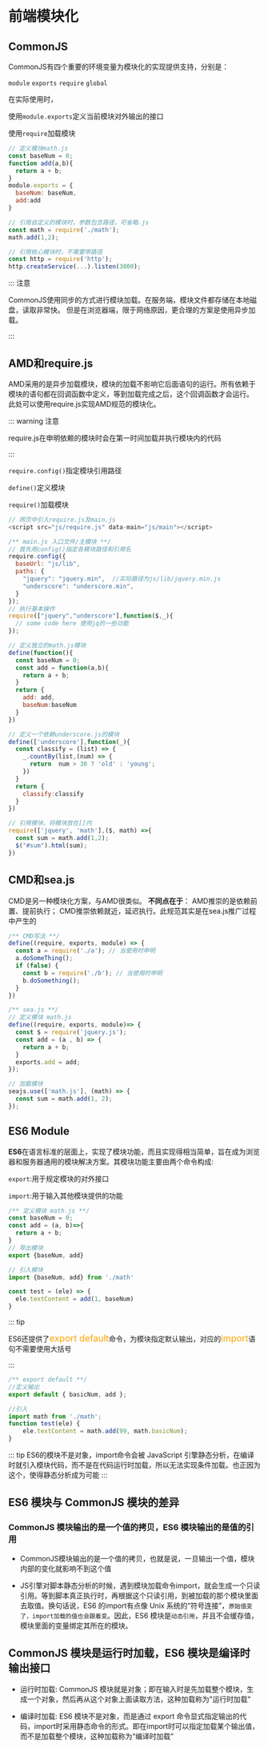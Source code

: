 # 前端模块化

## CommonJS

  CommonJS有四个重要的环境变量为模块化的实现提供支持，分别是：

  `module` `exports` `require` `global`

  在实际使用时，

  使用`module.exports`定义当前模块对外输出的接口

  使用`require`加载模块

  ```js
  // 定义模块math.js
  const baseNum = 0;
  function add(a,b){
    return a + b;
  }
  module.exports = {
    baseNum: baseNum,
    add:add
  }

  // 引用自定义的模块时，参数包含路径，可省略.js
  const math = require('./math');
  math.add(1,2);

  // 引用核心模块时，不需要带路径
  const http = require('http');
  http.createService(...).listen(3000);
  ```

  ::: 注意

  CommonJS使用同步的方式进行模块加载。在服务端，模块文件都存储在本地磁盘，读取非常快。
  但是在浏览器端，限于网络原因，更合理的方案是使用异步加载。

  :::

  ## AMD和require.js

  AMD采用的是异步加载模块，模块的加载不影响它后面语句的运行。所有依赖于模块的语句都在回调函数中定义，等到加载完成之后，这个回调函数才会运行。
  此处可以使用require.js实现AMD规范的模块化。

  ::: warning 注意

  require.js在申明依赖的模块时会在第一时间加载并执行模块内的代码

  :::

  `require.config()`指定模块引用路径

  `define()`定义模块

  `require()`加载模块

  ```js
  // 网页中引入require.js及main.js
  <script src="js/require.js" data-main="js/main"></script>

  /** main.js 入口文件/主模块 **/
  // 首先用config()指定各模块路径和引用名
  require.config({
    baseUrl: "js/lib",
    paths: {
      "jquery": "jquery.min",  //实际路径为js/lib/jquery.min.js
      "underscore": "underscore.min",
    }
  });
  // 执行基本操作
  require(["jquery","underscore"],function($,_){
    // some code here 使用jq的一些功能
  });

  // 定义独立的math.js模块
  define(function(){
    const baseNum = 0;
    const add = function(a,b){
      return a + b;
    }
    return {
      add: add,
      baseNum:baseNum
    }
  })

  // 定义一个依赖underscore.js的模块
  define(['underscore'],function(_){
    const classify = (list) => {
      _.countBy(list,(num) => {
        return  num > 30 ? 'old' : 'young';
      })
    }
    return {
      classify:classify
    }
  })

  // 引用模块，将模块放在[]内
  require(['jquery', 'math'],($, math) =>{
    const sum = math.add(1,2);
    $("#sum").html(sum);
  })
  ```

  ## CMD和sea.js

  CMD是另一种模块化方案，与AMD很类似。
  **不同点在于**：
  AMD推崇的是依赖前置、提前执行；
  CMD推崇依赖就近，延迟执行。此规范其实是在sea.js推广过程中产生的

  ```js
  /** CMD写法 **/
  define((require, exports, module) => {
    const a = require('./a'); // 当使用时申明
    a.doSomeThing();
    if (false) {
      const b = require('./b'); // 当使用时申明
      b.doSomething();
    }
  })

  /** sea.js **/
  // 定义模块 math.js
  define((require, exports, module)=> {
    const $ = require('jquery.js');
    const add = (a , b) => {
      return a + b;
    }
    exports.add = add;
  });

  // 加载模块
  seajs.use(['math.js'], (math) => {
    const sum = math.add(1, 2);
  });
  ```
  ## ES6 Module

  **ES6**在语言标准的层面上，实现了模块功能，而且实现得相当简单，旨在成为浏览器和服务器通用的模块解决方案。其模块功能主要由两个命令构成:

  `export`:用于规定模块的对外接口

  `import`:用于输入其他模块提供的功能

  ```js
  /** 定义模块 math.js **/
  const baseNum = 0;
  const add = (a, b)=>{
    return a + b;
  }
  // 导出模块
  export {baseNum, add}

  // 引入模块
  import {baseNum, add} from './math'

  const test = (ele) => {
    ele.textContent = add(1, baseNum)
  }
  ```

  ::: tip 

  ES6还提供了<font color=orange size=4>export default</font>命令，为模块指定默认输出，对应的<font color=orange size=4>import</font>语句不需要使用大括号

  :::


  ```js
  /** export default **/
  //定义输出
  export default { basicNum, add };

  //引入
  import math from './math';
  function test(ele) {
      ele.textContent = math.add(99, math.basicNum);
  }
  ```

  ::: tip
  ES6的模块不是对象，import命令会被 JavaScript 引擎静态分析，在编译时就引入模块代码，而不是在代码运行时加载，所以无法实现条件加载。也正因为这个，使得静态分析成为可能
  :::

  ## ES6 模块与 CommonJS 模块的差异

  ### CommonJS 模块输出的是一个值的拷贝，ES6 模块输出的是值的引用

  - CommonJS模块输出的是一个值的拷贝，也就是说，一旦输出一个值，模块内部的变化就影响不到这个值

  - JS引擎对脚本静态分析的时候，遇到模块加载命令import，就会生成一个只读引用。等到脚本真正执行时，再根据这个只读引用，到被加载的那个模块里面去取值。换句话说，ES6 的import有点像 Unix 系统的“符号连接”，`原始值变了，import加载的值也会跟着变`。因此，ES6 模块是`动态引用`，并且不会缓存值，模块里面的变量绑定其所在的模块。

  ## CommonJS 模块是运行时加载，ES6 模块是编译时输出接口

  - 运行时加载: CommonJS 模块就是对象；即在输入时是先加载整个模块，生成一个对象，然后再从这个对象上面读取方法，这种加载称为"运行时加载"

  - 编译时加载: ES6 模块不是对象，而是通过 export 命令显式指定输出的代码，import时采用静态命令的形式。即在import时可以指定加载某个输出值，而不是加载整个模块，这种加载称为“编译时加载”